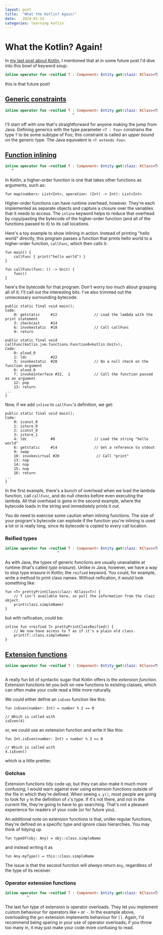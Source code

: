 ```yaml
---
layout: post
title:  "What the Kotlin? Again!"
date:   2024-01-14
categories: learning kotlin
---
```


# What the Kotlin? Again!

In [my last post about Kotlin](https://brydonleonard.github.io/learning/kotlin/2023/08/16/what-the-kotlin-variance.html), I mentioned that at in some future post I'd dive into this bowl of keyword soup:

```kotlin
inline operator fun <reified T : Component> Entity.get(clazz: KClass<T>): T
```

this is that future post!

## [Generic constraints](https://kotlinlang.org/docs/generics.html)
```kotlin
inline operator fun <reified T : Component> Entity.get(clazz: KClass<T>): T
                               ^
```
I'll start off with one that's straightforward for anyone making the jump from Java. Defining generics with the type parameter `<T : Foo>` constrains the type `T` to be some subtype of Foo; this constraint is called an _upper bound_ on the generic type. The Java equivalent is `<T extends Foo>`.

## [Function inlining](https://kotlinlang.org/docs/inline-functions.html)
```kotlin
inline operator fun <reified T : Component> Entity.get(clazz: KClass<T>): T
   ^
```

In Kotlin, a higher-order function is one that takes other functions as arguments, such as:

```
fun map(numbers: List<Int>, operation: (Int) -> Int): List<Int>
```

Higher-order functions can have runtime overhead, however. They're each implemented as separate objects and capture a closure over the variables that it needs to access. The `inline` keyword helps to reduce that overhead by copy/pasting the bytecode of the higher-order function (and all of the functions passed to it) to its call locations.

Here's a toy example to show inlining in action. Instead of printing "hello world" directly, this program passes a function that prints hello world to a higher-order function, `callFunc`, which then calls it:

```
fun main() {
	callFunc { print("hello world") } 
}

fun callFunc(func: () -> Unit) {
	func()
}
```

here's the bytecode for that program. Don't worry too much about grasping all of it; I'll call out the interesting bits. I've also trimmed out the unnecessary surrounding bytecode.

```
public static final void main();
Code:
    0: getstatic     #12                 // Load the lambda with the print statement
    3: checkcast     #14                 
    6: invokestatic  #18                 // Call callFunc
    9: return

public static final void callFunc(kotlin.jvm.functions.Function0<kotlin.Unit>);
Code:
    0: aload_0
    1: ldc           #22                 
    3: invokestatic  #28                 // Do a null check on the function argument
    6: aload_0
    7: invokeinterface #32,  1           // Call the function passed as an argument
    12: pop
    13: return
...
}
```

Now, if we add `inline` to `callFunc`'s definition, we get:


```
public static final void main();
Code:
    0: iconst_0
    1: istore_0
    2: iconst_0
    3: istore_1
    4: ldc           #8                  // Load the string "hello world"
    6: getstatic     #14                 // Get a reference to stdout
    9: swap
    10: invokevirtual #20                 // Call "print"
    13: nop
    14: nop
    15: nop
    16: return
...
}
```

In the first example, there's a bunch of overhead when we load the lambda function, call `callFunc`, and do null checks before even executing the lambda. All that overhead is gone in the second example, where the bytecode loads in the string and immediately prints it out. 

You do need to exercise some caution when inlining functions. The size of your program's bytecode can explode if the function you're inlining is used a lot or is really long, since its bytecode is copied to _every_ call location.

### Reified types
```kotlin
inline operator fun <reified T : Component> Entity.get(clazz: KClass<T>): T
                        ^
```

As with Java, the types of generic functions are usually unavailable at runtime (that's called _type erasure_). Unlike in Java, however, we have a way to stop type erasure in Kotlin; the `reified` keyword. You could, for example, write a method to print class names. Without reification, it would look something like:

```
fun <T> prettyPrintClass(clazz: KClass<T>) {
    // T isn't available here, so pull the information from the clazz object.
    print(clazz.simpleName)
}
```

but with reification, could be:

```
inline fun <reified T> prettyPrintClassReified() {
    // We now have access to T as if it's a plain old class.
    print(T::class.simpleName)
}
```

## [Extension functions](https://kotlinlang.org/docs/extensions.html)
```kotlin
inline operator fun <reified T : Component> Entity.get(clazz: KClass<T>): T
                                                  ^
```

A really fun bit of syntactic sugar that Kotlin offers is the _extension function_. Extension functions let you bolt on new functions to existing classes, which can often make your code read a little more naturally. 

We could either define an `isEven` function like this:

```
fun isEven(number: Int) = number % 2 == 0

// Which is called with
isEven(4)
```

or, we could use an extension function and write it like this:

```
fun Int.isEven(number: Int) = number % 2 == 0

// Which is called with
4.isEven()
```

which is a little prettier.

### Gotchas

Extension functions tidy code up, but they can also make it much more confusing; I would warn against ever using extension functions outside of the file in which they're defined. When seeing `x.y()`, most people are going to look for `y` in the definition of `x`'s type. If it's not there, and not in the current file, they're going to have to go searching. That's not a pleasant experience for readers of your code (or for future you).

An additional note on extension functions is that, unlike regular functions, they're defined on a specific type and ignore class hierarchies. You may think of tidying up 

```
fun typeOf(obj: Any) = obj::class.simpleName
```

and instead writing it as 

```
fun Any.myType() = this::class.simpleName
```

The issue is that the second function will _always_ return `Any`, regardless of the type of its receiver.

### Operator extension functions
```kotlin
inline operator fun <reified T : Component> Entity.get(clazz: KClass<T>): T
          ^
```

The last fun type of extension is operator overloads. They let you implement custom behaviour for operators like `+` or `-`. In the example above, overloading the `get` extension implements behaviour for `[]`. Again, I'd recommend being sparing in your use of operator overloads; if you throw too many in, it may just make your code more confusing to read.
